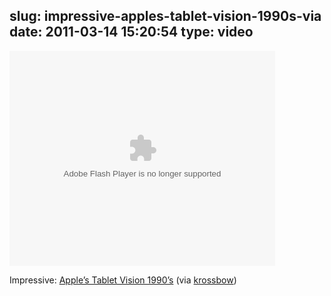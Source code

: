 slug: impressive-apples-tablet-vision-1990s-via
date: 2011-03-14 15:20:54
type: video
---

<object width="425" height="344"><param name="movie" value="http://www.youtube.com/e/WPS1DMlzz0M"></param><param name="allowFullScreen" value="true"></param><param name="allowscriptaccess" value="always"></param><embed src="http://www.youtube.com/e/WPS1DMlzz0M" type="application/x-shockwave-flash" width="425" height="344" allowscriptaccess="always" allowfullscreen="true"></embed></object>

Impressive: [Apple’s Tablet Vision 1990’s](http://www.youtube.com/watch?v=WPS1DMlzz0M&feature=player_embedded#at=201) (via [krossbow](http://youtube.com/user/krossbow))
